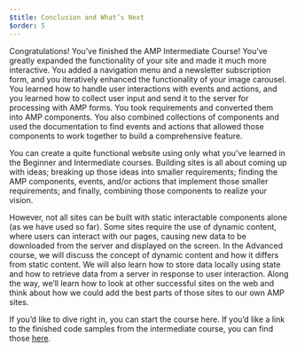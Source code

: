 ```yaml
---
$title: Conclusion and What’s Next
$order: 5
---
```


Congratulations! You’ve finished the AMP Intermediate Course! You’ve greatly expanded the functionality of your site and made it much more interactive. You added a navigation menu and a newsletter subscription form, and you iteratively enhanced the functionality of your image carousel. You learned how to handle user interactions with events and actions, and you learned how to collect user input and send it to the server for processing with AMP forms. You took requirements and converted them into AMP components. You also combined collections of components and used the documentation to find events and actions that allowed those components to work together to build a comprehensive feature.

You can create a quite functional website using only what you've learned in the Beginner and Intermediate courses. Building sites is all about coming up with ideas; breaking up those ideas into smaller requirements; finding the AMP components, events, and/or actions that implement those smaller requirements; and finally, combining those components to realize your vision.

However, not all sites can be built with static interactable components alone (as we have used so far). Some sites require the use of dynamic content, where users can interact with our pages, causing new data to be downloaded from the server and displayed on the screen. In the Advanced course, we will discuss the concept of dynamic content and how it differs from static content. We will also learn how to store data locally using state and how to retrieve data from a server in response to user interaction. Along the way, we’ll learn how to look at other successful sites on the web and think about how we could add the best parts of those sites to our own AMP sites.

If you’d like to dive right in, you can start the course here. If you’d like a link to the finished code samples from the intermediate course, you can find those [here](https://glitch.com/~enshrined-eyebrow).
